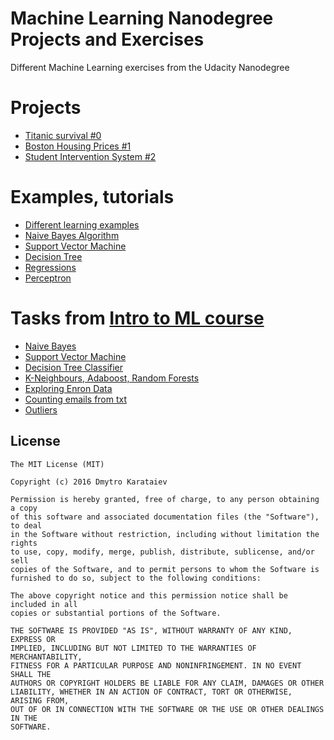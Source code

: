 # Machine Learning Nanodegree Projects and Exercises
Different Machine Learning exercises from the Udacity Nanodegree

# Projects
* [Titanic survival #0](titanic/)
* [Boston Housing Prices #1](boston_housing/)
* [Student Intervention System #2](student_intervention/)

# Examples, tutorials
* [Different learning examples](learning/algorithms)
* [Naive Bayes Algorithm](learning/algorithms/nb)
* [Support Vector Machine](learning/algorithms/svm)
* [Decision Tree](learning/algorithms/dtree)
* [Regressions](learning/algorithms/regression)
* [Perceptron](learning/algorithms/perceptron)

# Tasks from [Intro to ML course](https://www.udacity.com/course/intro-to-machine-learning--ud120)
* [Naive Bayes](learning/ud120-projects/naive_bayes)
* [Support Vector Machine](learning/ud120-projects/svm)
* [Decision Tree Classifier](learning/ud120-projects/decision_tree)
* [K-Neighbours, Adaboost, Random Forests](learning/ud120-projects/choose_your_own)
* [Exploring Enron Data](learning/ud120-projects/datasets_questions)
* [Counting emails from txt](learning/ud120-projects/final_project/poi_names.py)
* [Outliers](learning/ud120-projects/outliers)

License
-------

	The MIT License (MIT)

	Copyright (c) 2016 Dmytro Karataiev

	Permission is hereby granted, free of charge, to any person obtaining a copy
	of this software and associated documentation files (the "Software"), to deal
	in the Software without restriction, including without limitation the rights
	to use, copy, modify, merge, publish, distribute, sublicense, and/or sell
	copies of the Software, and to permit persons to whom the Software is
	furnished to do so, subject to the following conditions:

	The above copyright notice and this permission notice shall be included in all
	copies or substantial portions of the Software.

	THE SOFTWARE IS PROVIDED "AS IS", WITHOUT WARRANTY OF ANY KIND, EXPRESS OR
	IMPLIED, INCLUDING BUT NOT LIMITED TO THE WARRANTIES OF MERCHANTABILITY,
	FITNESS FOR A PARTICULAR PURPOSE AND NONINFRINGEMENT. IN NO EVENT SHALL THE
	AUTHORS OR COPYRIGHT HOLDERS BE LIABLE FOR ANY CLAIM, DAMAGES OR OTHER
	LIABILITY, WHETHER IN AN ACTION OF CONTRACT, TORT OR OTHERWISE, ARISING FROM,
	OUT OF OR IN CONNECTION WITH THE SOFTWARE OR THE USE OR OTHER DEALINGS IN THE
	SOFTWARE.